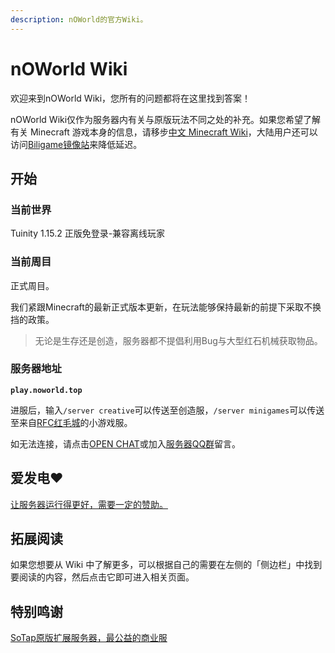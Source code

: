 ```yaml
---
description: nOWorld的官方Wiki。
---
```


# nOWorld Wiki

欢迎来到nOWorld Wiki，您所有的问题都将在这里找到答案！

nOWorld Wiki仅作为服务器内有关与原版玩法不同之处的补充。如果您希望了解有关 Minecraft 游戏本身的信息，请移步[中文 Minecraft Wiki](https://minecraft-zh.gamepedia.com/Minecraft_Wiki)，大陆用户还可以访问[Biligame镜像站](https://wiki.biligame.com/mc/Minecraft_Wiki)来降低延迟。

## 开始

### 当前世界

Tuinity 1.15.2 正版免登录-兼容离线玩家

### 当前周目

正式周目。

我们紧跟Minecraft的最新正式版本更新，在玩法能够保持最新的前提下采取不换挡的政策。

> 无论是生存还是创造，服务器都不提倡利用Bug与大型红石机械获取物品。

### 服务器地址

**`play.noworld.top`**

进服后，输入`/server creative`可以传送至创造服，`/server minigames`可以传送至来自[RFC红毛城](https://www.redfurcity.com/)的小游戏服。

如无法连接，请点击[OPEN CHAT](https://gitter.im/nOWorldServer/community)或加入[服务器QQ群](https://jq.qq.com/?_wv=1027&k=IyLZu5Vj)留言。

## 爱发电❤

[让服务器运行得更好，需要一定的赞助。](https://afdian.net/@nOWorld)

## 拓展阅读

如果您想要从 Wiki 中了解更多，可以根据自己的需要在左侧的「侧边栏」中找到要阅读的内容，然后点击它即可进入相关页面。

## 特别鸣谢

[SoTap原版扩展服务器，最公益的商业服](https://sotap.org/)

